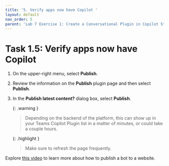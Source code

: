 ```yaml
---
title: '5. Verify apps now have Copilot '
layout: default
nav_order: 5
parent: 'Lab 7 Exercise 1: Create a Conversational Plugin in Copilot Studio'
---
```


# Task 1.5: Verify apps now have Copilot 


1. On the upper-right menu, select **Publish**. 

 

1. Review the information on the **Publish** plugin page and then select **Publish**. 

 

1. In the **Publish latest content?** dialog box, select **Publish**. 

 

    {: .warning }
    > Depending on the backend of the platform, this can show up in your Teams Copilot Plugin list in a matter of minutes, or could take a couple hours. 

 

    {: .highlight }
    > Make sure to refresh the page frequently. 

 
Explore [this video](https://www.microsoft.com/en-us/videoplayer/embed/RE4mGa9?postJsllMsg=true) to learn more about how to publish a bot to a website.

